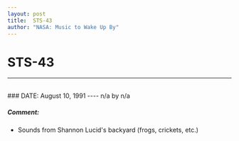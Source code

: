 ```yaml
---
layout: post
title:  STS-43
author: "NASA: Music to Wake Up By"
---
```


# STS-43
----
<br/>
### DATE: August 10, 1991
----
n/a by n/a

##### Comment:
* Sounds from Shannon Lucid's backyard (frogs, crickets, etc.)
